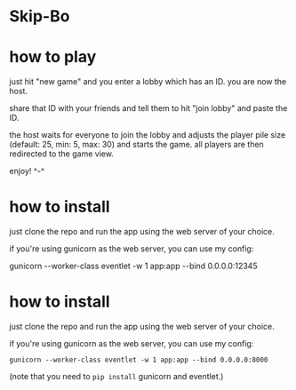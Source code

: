 # Skip-Bo

# how to play

just hit "new game" and you enter a lobby which has an ID. you are now the host.

share that ID with your friends and tell them to hit "join lobby" and paste the ID.

the host waits for everyone to join the lobby and adjusts the player pile size (default: 25, min: 5, max: 30) and starts the game. all players are then redirected to the game view.

enjoy! ^-^

# how to install

just clone the repo and run the app using the web server of your choice.

if you're using gunicorn as the web server, you can use my config:

gunicorn --worker-class eventlet -w 1 app:app --bind 0.0.0.0:12345

# how to install

just clone the repo and run the app using the web server of your choice.

if you're using gunicorn as the web server, you can use my config:

    gunicorn --worker-class eventlet -w 1 app:app --bind 0.0.0.0:8000

(note that you need to `pip install` gunicorn and eventlet.)
